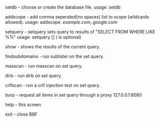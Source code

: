 setdb - choose or create the database file. usage: setdb <path to file>

addscope - add comma seperated(no spaces) list to scope (wildcards allowed). usage: addscope *.example.com,*.google.com

setquery - setquery sets query to results of "SELECT <column> FROM <tablename> WHERE <column> LIKE %<string>%"
           usage: setquery <column> <tablename> <column> [<string>] (<string> is optional)

show - shows the results of the current query.

findsubdomains - run sublister on the set query.

masscan - run masscan on set query.

dirb - run dirb on set query.

crlfscan - run a crlf injection test on set query.

burp - request all items in set query through a proxy 127.0.0.1:8080

help - this screen

exit - close BBF
